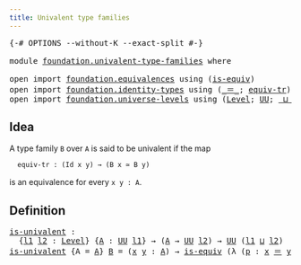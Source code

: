 ```yaml
---
title: Univalent type families
---
```


<pre class="Agda"><a id="49" class="Symbol">{-#</a> <a id="53" class="Keyword">OPTIONS</a> <a id="61" class="Pragma">--without-K</a> <a id="73" class="Pragma">--exact-split</a> <a id="87" class="Symbol">#-}</a>

<a id="92" class="Keyword">module</a> <a id="99" href="foundation.univalent-type-families.html" class="Module">foundation.univalent-type-families</a> <a id="134" class="Keyword">where</a>

<a id="141" class="Keyword">open</a> <a id="146" class="Keyword">import</a> <a id="153" href="foundation.equivalences.html" class="Module">foundation.equivalences</a> <a id="177" class="Keyword">using</a> <a id="183" class="Symbol">(</a><a id="184" href="foundation-core.equivalences.html#1556" class="Function">is-equiv</a><a id="192" class="Symbol">)</a>
<a id="194" class="Keyword">open</a> <a id="199" class="Keyword">import</a> <a id="206" href="foundation.identity-types.html" class="Module">foundation.identity-types</a> <a id="232" class="Keyword">using</a> <a id="238" class="Symbol">(</a><a id="239" href="foundation-core.identity-types.html#1865" class="Function Operator">_＝_</a><a id="242" class="Symbol">;</a> <a id="244" href="foundation.identity-types.html#3828" class="Function">equiv-tr</a><a id="252" class="Symbol">)</a>
<a id="254" class="Keyword">open</a> <a id="259" class="Keyword">import</a> <a id="266" href="foundation.universe-levels.html" class="Module">foundation.universe-levels</a> <a id="293" class="Keyword">using</a> <a id="299" class="Symbol">(</a><a id="300" href="Agda.Primitive.html#597" class="Postulate">Level</a><a id="305" class="Symbol">;</a> <a id="307" href="foundation-core.universe-levels.html#235" class="Primitive">UU</a><a id="309" class="Symbol">;</a> <a id="311" href="Agda.Primitive.html#810" class="Primitive Operator">_⊔_</a><a id="314" class="Symbol">)</a>
</pre>
## Idea

A type family `B` over `A` is said to be univalent if the map

```md
  equiv-tr : (Id x y) → (B x ≃ B y)
```

is an equivalence for every `x y : A`.

## Definition

<pre class="Agda"><a id="is-univalent"></a><a id="503" href="foundation.univalent-type-families.html#503" class="Function">is-univalent</a> <a id="516" class="Symbol">:</a>
  <a id="520" class="Symbol">{</a><a id="521" href="foundation.univalent-type-families.html#521" class="Bound">l1</a> <a id="524" href="foundation.univalent-type-families.html#524" class="Bound">l2</a> <a id="527" class="Symbol">:</a> <a id="529" href="Agda.Primitive.html#597" class="Postulate">Level</a><a id="534" class="Symbol">}</a> <a id="536" class="Symbol">{</a><a id="537" href="foundation.univalent-type-families.html#537" class="Bound">A</a> <a id="539" class="Symbol">:</a> <a id="541" href="foundation-core.universe-levels.html#235" class="Primitive">UU</a> <a id="544" href="foundation.univalent-type-families.html#521" class="Bound">l1</a><a id="546" class="Symbol">}</a> <a id="548" class="Symbol">→</a> <a id="550" class="Symbol">(</a><a id="551" href="foundation.univalent-type-families.html#537" class="Bound">A</a> <a id="553" class="Symbol">→</a> <a id="555" href="foundation-core.universe-levels.html#235" class="Primitive">UU</a> <a id="558" href="foundation.univalent-type-families.html#524" class="Bound">l2</a><a id="560" class="Symbol">)</a> <a id="562" class="Symbol">→</a> <a id="564" href="foundation-core.universe-levels.html#235" class="Primitive">UU</a> <a id="567" class="Symbol">(</a><a id="568" href="foundation.univalent-type-families.html#521" class="Bound">l1</a> <a id="571" href="Agda.Primitive.html#810" class="Primitive Operator">⊔</a> <a id="573" href="foundation.univalent-type-families.html#524" class="Bound">l2</a><a id="575" class="Symbol">)</a>
<a id="577" href="foundation.univalent-type-families.html#503" class="Function">is-univalent</a> <a id="590" class="Symbol">{</a><a id="591" class="Argument">A</a> <a id="593" class="Symbol">=</a> <a id="595" href="foundation.univalent-type-families.html#595" class="Bound">A</a><a id="596" class="Symbol">}</a> <a id="598" href="foundation.univalent-type-families.html#598" class="Bound">B</a> <a id="600" class="Symbol">=</a> <a id="602" class="Symbol">(</a><a id="603" href="foundation.univalent-type-families.html#603" class="Bound">x</a> <a id="605" href="foundation.univalent-type-families.html#605" class="Bound">y</a> <a id="607" class="Symbol">:</a> <a id="609" href="foundation.univalent-type-families.html#595" class="Bound">A</a><a id="610" class="Symbol">)</a> <a id="612" class="Symbol">→</a> <a id="614" href="foundation-core.equivalences.html#1556" class="Function">is-equiv</a> <a id="623" class="Symbol">(λ</a> <a id="626" class="Symbol">(</a><a id="627" href="foundation.univalent-type-families.html#627" class="Bound">p</a> <a id="629" class="Symbol">:</a> <a id="631" href="foundation.univalent-type-families.html#603" class="Bound">x</a> <a id="633" href="foundation-core.identity-types.html#1865" class="Function Operator">＝</a> <a id="635" href="foundation.univalent-type-families.html#605" class="Bound">y</a><a id="636" class="Symbol">)</a> <a id="638" class="Symbol">→</a> <a id="640" href="foundation.identity-types.html#3828" class="Function">equiv-tr</a> <a id="649" href="foundation.univalent-type-families.html#598" class="Bound">B</a> <a id="651" href="foundation.univalent-type-families.html#627" class="Bound">p</a><a id="652" class="Symbol">)</a>
</pre>